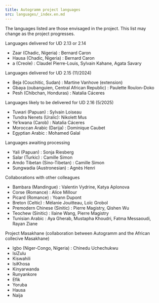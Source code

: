 ```yaml
---
title: Autogramm project languages
src: languages/_index.en.md
---
```


The languages listed are those envisaged in the project. This list may change as the project progresses.

Languages delivered for UD 2.13 or 2.14
 * Zaar (Chadic, Nigeria) : Bernard Caron
 * Hausa (Chadic, Nigeria) : Bernard Caron
 * a (Creole) : Claudel Pierre-Louis, Sylvain Kahane, Agata Savary

Languages delivered for UD 2.15 (11/2024)
 * Beja (Couchitic, Sudan) : Martine Vanhove (extension)
 * Gbaya (oubanguien, Central African Republic) : Paulette Roulon-Doko
 * Pesh (Chibchan, Honduras) : Natalia Cáceres

Languages likely to be delivered for UD 2.16 (5/2025)
 * Tuwari (Papuan) : Sylvain Loiseau
 * Tundra Nenets (Uralic): Nikolett Mus
 * Ye’kwana (Carob) : Natalia Cáceres
 * Moroccan Arabic (Darija) : Dominique Caubet
 * Egyptian Arabic : Mohamed Galal

Languages awaiting processing
 * Yali (Papuan) : Sonja Riesberg
 * Salar (Turkic) : Camille Simon
 * Amdo Tibetan (Sino-Tibetan) : Camille Simon
 * Sungwadia (Austronesian) : Agnès Henri

Collaborations with other colleagues
 * Bambara (Mandingue) : Valentin Vydrine, Katya Aplonova
 * Corse (Romance) : Alice Millour
 * Picard (Romance) : Yoann Dupont
 * Breton (Celtic) : Mélanie Jouitteau, Loïc Grobol
 * Premodern Chinese (Sinitic) : Pierre Magistry, Qishen Wu
 * Teochew (Sinitic) : Ilaine Wang, Pierre Magistry
 * Tunisian Arabic : Aya Gherab, Mustapha Khoudri, Fatma Messaoudi, Rayan Ziane

Project Masakhane (collaboration between Autogramm and the African collecive Masakhane)
 * Igbo (Niger-Congo, Nigeria) : Chinedu Uchechukwu
 * IsiZulu
 * Kiswahili
 * IsiKhosa
 * Kinyarwanda
 * Runyankore
 * Efik
 * Yoruba
 * Hausa
 * Naija
